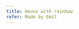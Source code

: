```yaml
---
title: House with rainbow
refer: Made by Emil
---
```

<figure class="bleed">
<img src="/img/emil-drawing/IMG_0970.jpg" alt="">
</figure>